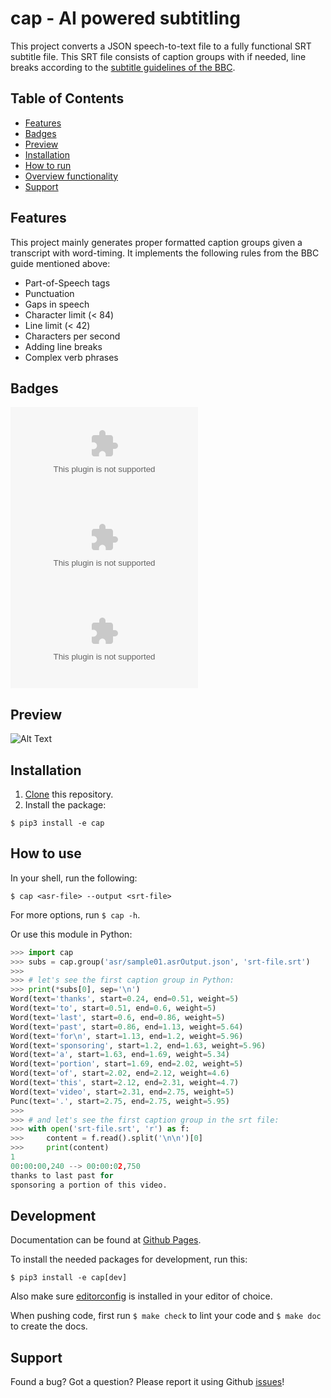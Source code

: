 # cap - AI powered subtitling

This project converts a JSON speech-to-text file to a fully functional SRT
subtitle file. This SRT file consists of caption groups with if needed, line
breaks according to the [subtitle guidelines of the
BBC](https://bbc.github.io/subtitle-guidelines/#Break-at-natural-points).


## Table of Contents

- [Features](#features)
- [Badges](#badges)
- [Preview](#preview)
- [Installation](#installation)
- [How to run](#how_to_run)
- [Overview functionality](#overview_functionality)
- [Support](#support)


## Features

This project mainly generates proper formatted caption groups given a
transcript with word-timing. It implements the following rules from the BBC
guide mentioned above:

- Part-of-Speech tags
- Punctuation
- Gaps in speech
- Character limit (< 84)
- Line limit (< 42)
- Characters per second
- Adding line breaks
- Complex verb phrases


## Badges

![Issues](https://img.shields.io/github/issues-raw/yochem/effect.ai?style=for-the-badge)
![Last Commit](https://img.shields.io/github/last-commit/yochem/effect.ai?style=for-the-badge)
![Licence](https://img.shields.io/github/license/yochem/effect.ai?style=for-the-badge)


## Preview

![Alt Text](https://media1.giphy.com/media/dBTewOwJiLyelPL2Mv/giphy.gif)

## Installation
1. [Clone](https://bit.ly/2BcAdRs) this repository.
2. Install the package:

```shell
$ pip3 install -e cap
```


## How to use

In your shell, run the following:

```shell
$ cap <asr-file> --output <srt-file>
```

For more options, run `$ cap -h`.

Or use this module in Python:

```python
>>> import cap
>>> subs = cap.group('asr/sample01.asrOutput.json', 'srt-file.srt')
>>>
>>> # let's see the first caption group in Python:
>>> print(*subs[0], sep='\n')
Word(text='thanks', start=0.24, end=0.51, weight=5)
Word(text='to', start=0.51, end=0.6, weight=5)
Word(text='last', start=0.6, end=0.86, weight=5)
Word(text='past', start=0.86, end=1.13, weight=5.64)
Word(text='for\n', start=1.13, end=1.2, weight=5.96)
Word(text='sponsoring', start=1.2, end=1.63, weight=5.96)
Word(text='a', start=1.63, end=1.69, weight=5.34)
Word(text='portion', start=1.69, end=2.02, weight=5)
Word(text='of', start=2.02, end=2.12, weight=4.6)
Word(text='this', start=2.12, end=2.31, weight=4.7)
Word(text='video', start=2.31, end=2.75, weight=5)
Punc(text='.', start=2.75, end=2.75, weight=5.95)
>>>
>>> # and let's see the first caption group in the srt file:
>>> with open('srt-file.srt', 'r') as f:
>>>     content = f.read().split('\n\n')[0]
>>>     print(content)
1
00:00:00,240 --> 00:00:02,750
thanks to last past for
sponsoring a portion of this video.

```


## Development

Documentation can be found at [Github Pages](yochem.github.io/caps/).

To install the needed packages for development, run this:

```shell
$ pip3 install -e cap[dev]
```

Also make sure [editorconfig](editorconfig.org/) is installed in your editor
of choice.

When pushing code, first run `$ make check` to lint your code and `$ make doc`
to create the docs.


## Support

Found a bug? Got a question? Please report it using Github
[issues](https://github.com/yochem/effect.ai/issues)!
